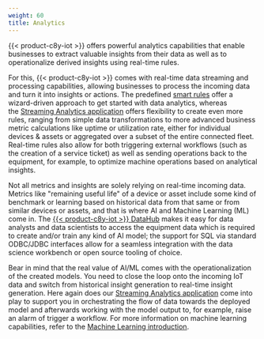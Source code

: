 ```yaml
---
weight: 60
title: Analytics
---
```


{{< product-c8y-iot >}} offers powerful analytics capabilities that enable businesses to extract valuable insights from their data as well as to operationalize derived insights using real-time rules. 

For this, {{< product-c8y-iot >}} comes with real-time data streaming and processing capabilities, allowing businesses to process the incoming data and turn it into insights or actions. The predefined [smart rules](/cockpit/smart-rules/) offer a wizard-driven approach to get started with data analytics, whereas the [Streaming Analytics application](/streaming-analytics/introduction-analytics/#home) offers flexibility to create even more rules, ranging from simple data transformations to more advanced business metric calculations like uptime or utilization rate, either for individual devices & assets or aggregated over a subset of the entire connected fleet. Real-time rules also allow for both triggering external workflows (such as the creation of a service ticket) as well as sending operations back to the equipment, for example, to optimize machine operations based on analytical insights.

Not all metrics and insights are solely relying on real-time incoming data. Metrics like "remaining useful life" of a device or asset include some kind of benchmark or learning based on historical data from that same or from similar devices or assets, and that is where AI and Machine Learning (ML) come in. The [{{< product-c8y-iot >}} DataHub](/datahub/datahub-overview/) makes it easy for data analysts and data scientists to access the equipment data which is required to create and/or train any kind of AI model; the support for SQL via standard ODBC/JDBC interfaces allow for a seamless integration with the data science workbench or open source tooling of choice. 

Bear in mind that the real value of AI/ML comes with the operationalization of the created models. You need to close the loop onto the incoming IoT data and switch from historical insight generation to real-time insight generation. Here again does our [Streaming Analytics application](/streaming-analytics/introduction-analytics/#home) come into play to support you in orchestrating the flow of data towards the deployed model and afterwards working with the model output to, for example, raise an alarm of trigger a workflow. For more information on machine learning capabilities, refer to the [Machine Learning introduction](/machine-learning/ml-introduction/).

